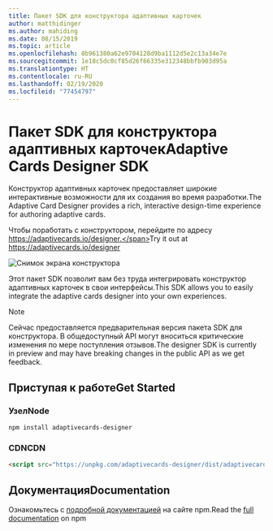 ```yaml
---
title: Пакет SDK для конструктора адаптивных карточек
author: matthidinger
ms.author: mahiding
ms.date: 08/15/2019
ms.topic: article
ms.openlocfilehash: 8b961380a62e9704128d9ba1112d5e2c13a34e7e
ms.sourcegitcommit: 1e18c5dc0cf85d26f66335e312348bbfb903d95a
ms.translationtype: HT
ms.contentlocale: ru-RU
ms.lasthandoff: 02/19/2020
ms.locfileid: "77454797"
---
```

# <a name="adaptive-cards-designer-sdk"></a><span data-ttu-id="d7570-102">Пакет SDK для конструктора адаптивных карточек</span><span class="sxs-lookup"><span data-stu-id="d7570-102">Adaptive Cards Designer SDK</span></span>

<span data-ttu-id="d7570-103">Конструктор адаптивных карточек предоставляет широкие интерактивные возможности для их создания во время разработки.</span><span class="sxs-lookup"><span data-stu-id="d7570-103">The Adaptive Card Designer provides a rich, interactive design-time experience for authoring adaptive cards.</span></span>

<span data-ttu-id="d7570-104">Чтобы поработать с конструктором, перейдите по адресу https://adaptivecards.io/designer.</span><span class="sxs-lookup"><span data-stu-id="d7570-104">Try it out at https://adaptivecards.io/designer</span></span>

![Снимок экрана конструктора](../content/designer.png)

<span data-ttu-id="d7570-106">Этот пакет SDK позволит вам без труда интегрировать конструктор адаптивных карточек в свои интерфейсы.</span><span class="sxs-lookup"><span data-stu-id="d7570-106">This SDK allows you to easily integrate the adaptive cards designer into your own experiences.</span></span>

> [!NOTE]
> 
> <span data-ttu-id="d7570-107">Сейчас предоставляется предварительная версия пакета SDK для конструктора. В общедоступный API могут вноситься критические изменения по мере поступления отзывов.</span><span class="sxs-lookup"><span data-stu-id="d7570-107">The designer SDK is currently in preview and may have breaking changes in the public API as we get feedback.</span></span>

## <a name="get-started"></a><span data-ttu-id="d7570-108">Приступая к работе</span><span class="sxs-lookup"><span data-stu-id="d7570-108">Get Started</span></span>

### <a name="node"></a><span data-ttu-id="d7570-109">Узел</span><span class="sxs-lookup"><span data-stu-id="d7570-109">Node</span></span>

```console
npm install adaptivecards-designer
```

### <a name="cdn"></a><span data-ttu-id="d7570-110">CDN</span><span class="sxs-lookup"><span data-stu-id="d7570-110">CDN</span></span>

```html
<script src="https://unpkg.com/adaptivecards-designer/dist/adaptivecards-designer.js"></script>
```

## <a name="documentation"></a><span data-ttu-id="d7570-111">Документация</span><span class="sxs-lookup"><span data-stu-id="d7570-111">Documentation</span></span> 

<span data-ttu-id="d7570-112">Ознакомьтесь с [подробной документацией](https://www.npmjs.com/package/adaptivecards-designer) на сайте npm.</span><span class="sxs-lookup"><span data-stu-id="d7570-112">Read the [full documentation](https://www.npmjs.com/package/adaptivecards-designer) on npm</span></span>
